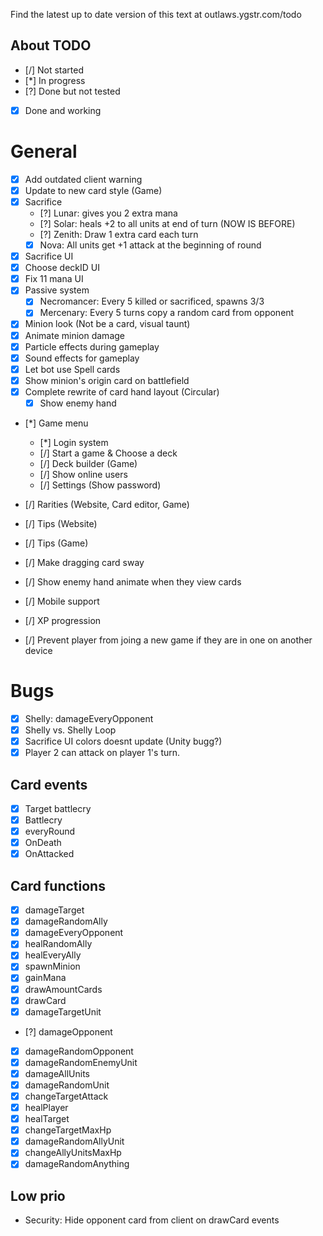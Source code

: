 Find the latest up to date version of this text at
outlaws.ygstr.com/todo

## About TODO
* [/] Not started
* [*] In progress
* [?] Done but not tested
* [X] Done and working

# General

* [X] Add outdated client warning
* [X] Update to new card style (Game)
* [X] Sacrifice
    * [?] Lunar: gives you 2 extra mana
    * [?] Solar: heals +2 to all units at end of turn (NOW IS BEFORE)
    * [?] Zenith: Draw 1 extra card each turn
    * [X] Nova: All units get +1 attack at the beginning of round
* [X] Sacrifice UI
* [X] Choose deckID UI
* [X] Fix 11 mana UI
* [X] Passive system
    * [X] Necromancer: Every 5 killed or sacrificed, spawns 3/3
    * [X] Mercenary: Every 5 turns copy a random card from opponent
* [X] Minion look (Not be a card, visual taunt)
* [X] Animate minion damage
* [X] Particle effects during gameplay
* [X] Sound effects for gameplay
* [X] Let bot use Spell cards
* [X] Show minion's origin card on battlefield
* [X] Complete rewrite of card hand layout (Circular)
    * [X] Show enemy hand
* [*] Game menu
    * [*] Login system
    * [/] Start a game & Choose a deck
    * [/] Deck builder (Game)
    * [/] Show online users
    * [/] Settings (Show password)

* [/] Rarities (Website, Card editor, Game)
* [/] Tips (Website)
* [/] Tips (Game)
* [/] Make dragging card sway
* [/] Show enemy hand animate when they view cards
* [/] Mobile support
* [/] XP progression
* [/] Prevent player from joing a new game if they are in one on another device

# Bugs
* [X] Shelly: damageEveryOpponent 
* [X] Shelly vs. Shelly Loop
* [X] Sacrifice UI colors doesnt update (Unity bugg?) 
* [X] Player 2 can attack on player 1's turn.

## Card events

* [X] Target battlecry
* [X] Battlecry
* [X] everyRound
* [X] OnDeath
* [X] OnAttacked

## Card functions

* [X] damageTarget
* [X] damageRandomAlly
* [X] damageEveryOpponent
* [X] healRandomAlly
* [X] healEveryAlly
* [X] spawnMinion
* [X] gainMana
* [X] drawAmountCards
* [X] drawCard
* [X] damageTargetUnit
* [?] damageOpponent
* [X] damageRandomOpponent
* [X] damageRandomEnemyUnit
* [X] damageAllUnits
* [X] damageRandomUnit
* [X] changeTargetAttack 
* [X] healPlayer
* [X] healTarget
* [X] changeTargetMaxHp
* [X] damageRandomAllyUnit
* [X] changeAllyUnitsMaxHp
* [X] damageRandomAnything

## Low prio
 * Security: Hide opponent card from client on drawCard events 

